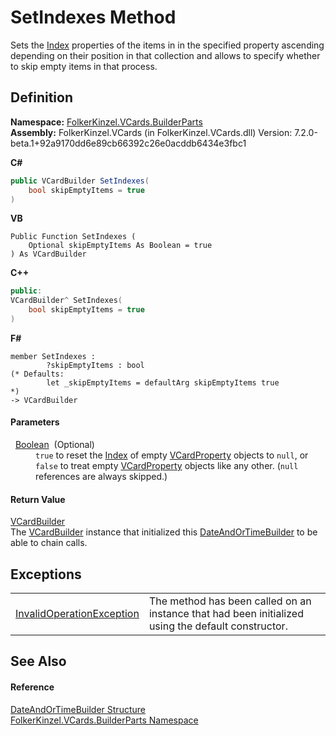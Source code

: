 # SetIndexes Method


Sets the <a href="70c82664-4c95-c20f-f819-7fba4087eead.md">Index</a> properties of the items in in the specified property ascending depending on their position in that collection and allows to specify whether to skip empty items in that process.



## Definition
**Namespace:** <a href="30716183-7f69-ceb8-b5fe-4d9f23e7fd2b.md">FolkerKinzel.VCards.BuilderParts</a>  
**Assembly:** FolkerKinzel.VCards (in FolkerKinzel.VCards.dll) Version: 7.2.0-beta.1+92a9170dd6e89cb66392c26e0acddb6434e3fbc1

**C#**
``` C#
public VCardBuilder SetIndexes(
	bool skipEmptyItems = true
)
```
**VB**
``` VB
Public Function SetIndexes ( 
	Optional skipEmptyItems As Boolean = true
) As VCardBuilder
```
**C++**
``` C++
public:
VCardBuilder^ SetIndexes(
	bool skipEmptyItems = true
)
```
**F#**
``` F#
member SetIndexes : 
        ?skipEmptyItems : bool 
(* Defaults:
        let _skipEmptyItems = defaultArg skipEmptyItems true
*)
-> VCardBuilder 
```



#### Parameters
<dl><dt>  <a href="https://learn.microsoft.com/dotnet/api/system.boolean" target="_blank" rel="noopener noreferrer">Boolean</a>  (Optional)</dt><dd><code>true</code> to reset the <a href="70c82664-4c95-c20f-f819-7fba4087eead.md">Index</a> of empty <a href="e1395eb9-792c-c4d8-ee22-97939a91c58e.md">VCardProperty</a> objects to <code>null</code>, or <code>false</code> to treat empty <a href="e1395eb9-792c-c4d8-ee22-97939a91c58e.md">VCardProperty</a> objects like any other. (<code>null</code> references are always skipped.)</dd></dl>

#### Return Value
<a href="4254b25b-c39b-3224-d22e-0072642cabb3.md">VCardBuilder</a>  
The <a href="4254b25b-c39b-3224-d22e-0072642cabb3.md">VCardBuilder</a> instance that initialized this <a href="5175fb26-11d9-5444-232c-22e45177afda.md">DateAndOrTimeBuilder</a> to be able to chain calls.

## Exceptions
<table>
<tr>
<td><a href="https://learn.microsoft.com/dotnet/api/system.invalidoperationexception" target="_blank" rel="noopener noreferrer">InvalidOperationException</a></td>
<td>The method has been called on an instance that had been initialized using the default constructor.</td></tr>
</table>

## See Also


#### Reference
<a href="5175fb26-11d9-5444-232c-22e45177afda.md">DateAndOrTimeBuilder Structure</a>  
<a href="30716183-7f69-ceb8-b5fe-4d9f23e7fd2b.md">FolkerKinzel.VCards.BuilderParts Namespace</a>  
